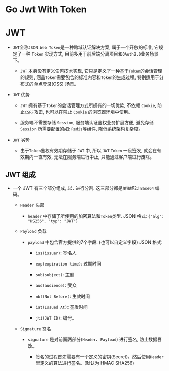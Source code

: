 # Go Jwt With Token



# JWT

* `JWT`全称`JSON Web Token`是一种跨域认证解决方案, 属于一个开放的标准, 它规定了一种 `Token` 实现方式, 目前多用于前后端分离项目和`OAuth2.0`业务场景下。

  * `JWT` 本身没有定义任何技术实现, 它只是定义了一种基于`Token`的会话管理的规则, 涵盖`Token`需要包含的标准内容和`Token`的生成过程, 特别适用于分布式的单点登录(OSS) 场景。



* `JWT` 优势

  * `JWT` 拥有基于`Token`的会话管理方式所拥有的一切优势, 不依赖 `Cookie`, 防止`CSRF`攻击, 也可以在禁止 `Cookie` 的浏览器环境中使用。

  * 服务端不需要存储 `Session`, 服务端认证鉴权业务扩展方便, 避免存储`Session` 所需要配置的如: `Redis`等组件, 降低系统架构复杂度。

* `JWT` 劣势

  * 由于`Token`鉴权有效期存储于 `JWT` 中, 所以 `JWT` `Token` 一段签发, 就会在有效期内一直有效, 无法在服务端进行中止, 只能通过客户端进行废除。 




## JWT 组成

* 一个 JWT 有三个部分组成, 以`.` 进行分割. 这三部分都是`单独`经过 `Base64` 编码。

  * `Header` 头部

    * `header` 中存储了所使用的加密算法和`Token`类型. JSON 格式: `{"alg": "HS256", "typ": "JWT"}`     

  * `Payload` 负载

    * `payload` 中包含官方提供的7个字段. (也可以自定义字段) JSON 格式: 

      * `iss(issuer)`: 签名人

      * `exp(expiration time)`: 过期时间

      * `sub(subject)`: 主题
 
      * `aud(audience)`: 受众

      * `nbf(Not Before)`: 生效时间

      * `iat(Issued At)`: 签发时间

      * `jti(JWT ID)`: 编号。

  * `Signature` 签名

    * `signature` 是对前面两部分(`Header`、`Payload`) 进行签名, 防止数据篡改。

      * 签名的过程首先需要有一个定义的密钥(Secret)。然后使用`Header` 里定义的算法进行签名。(默认为 HMAC SHA256) 


